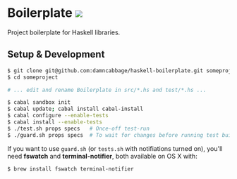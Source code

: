 # Boilerplate ![](https://img.shields.io/badge/i%20love-cat%20gifs%20%F0%9F%90%B1-green.svg)

Project boilerplate for Haskell libraries.


## Setup & Development

```bash
$ git clone git@github.com:damncabbage/haskell-boilerplate.git someproject
$ cd someproject

# ... edit and rename Boilerplate in src/*.hs and test/*.hs ...

$ cabal sandbox init
$ cabal update; cabal install cabal-install
$ cabal configure --enable-tests
$ cabal install --enable-tests
$ ./test.sh props specs   # Once-off test-run
$ ./guard.sh props specs  # To wait for changes before running test builds
```

If you want to use `guard.sh` (or `tests.sh` with notifiations turned on), you'll need **fswatch** and **terminal-notifier**, both available on OS X with:

```bash
$ brew install fswatch terminal-notifier
```
